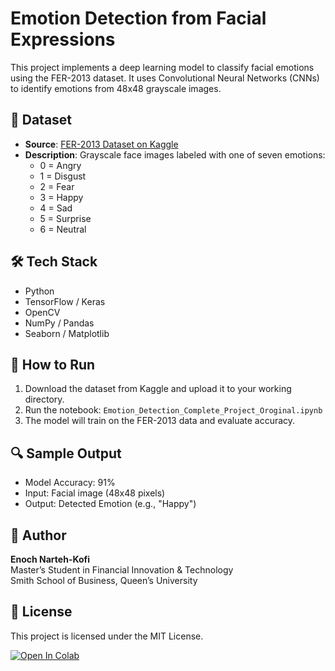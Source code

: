 # Emotion Detection from Facial Expressions

This project implements a deep learning model to classify facial emotions using the FER-2013 dataset. It uses Convolutional Neural Networks (CNNs) to identify emotions from 48x48 grayscale images.

## 📂 Dataset

- **Source**: [FER-2013 Dataset on Kaggle](https://www.kaggle.com/datasets/msambare/fer2013)
- **Description**: Grayscale face images labeled with one of seven emotions:
  - 0 = Angry
  - 1 = Disgust
  - 2 = Fear
  - 3 = Happy
  - 4 = Sad
  - 5 = Surprise
  - 6 = Neutral

## 🛠️ Tech Stack

- Python
- TensorFlow / Keras
- OpenCV
- NumPy / Pandas
- Seaborn / Matplotlib

## 🚀 How to Run

1. Download the dataset from Kaggle and upload it to your working directory.
2. Run the notebook: `Emotion_Detection_Complete_Project_Oroginal.ipynb`
3. The model will train on the FER-2013 data and evaluate accuracy.

## 🔍 Sample Output

- Model Accuracy: 91%  
- Input: Facial image (48x48 pixels)  
- Output: Detected Emotion (e.g., "Happy")

## 📌 Author

**Enoch Narteh-Kofi**  
Master’s Student in Financial Innovation & Technology  
Smith School of Business, Queen’s University

## 📃 License

This project is licensed under the MIT License.

[![Open In Colab](https://colab.research.google.com/assets/colab-badge.svg)](https://colab.research.google.com/github/Enoch737/Emotion-Detection-Project/blob/main/Emotion_Detection_Cleaned.ipynb)

